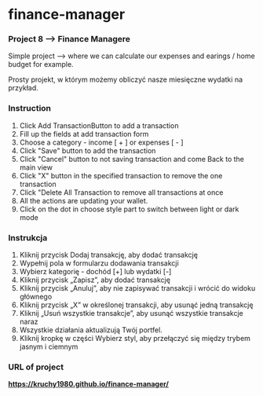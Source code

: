 # finance-manager
### Project 8 --> Finance Managere
Simple project --> where we can calculate our expenses and earings / home budget for example.

Prosty projekt, w którym możemy obliczyć nasze miesięczne wydatki na przykład.


### Instruction
1. Click Add TransactionButton to add a transaction
2. Fill up the fields at add transaction form
3. Choose a category - income [ + ] or expenses [ - ]
4. Click "Save" button to add the transaction
5. Click  "Cancel" button to not saving transaction and come Back to the main view
6. Click "X" button in the specified transaction to remove the one transaction
7. Click "Delete All Transaction to remove all transactions at once 
8. All the actions are updating your wallet.
9. Click on the dot in choose style part to switch between light or dark mode

### Instrukcja
1. Kliknij przycisk Dodaj transakcję, aby dodać transakcję
2. Wypełnij pola w formularzu dodawania transakcji
3. Wybierz kategorię - dochód [+] lub wydatki [-]
4. Kliknij przycisk „Zapisz”, aby dodać transakcję
5. Kliknij przycisk „Anuluj”, aby nie zapisywać transakcji i wrócić do widoku głównego
6. Kliknij przycisk „X” w określonej transakcji, aby usunąć jedną transakcję
7. Kliknij „Usuń wszystkie transakcje”, aby usunąć wszystkie transakcje naraz
8. Wszystkie działania aktualizują Twój portfel.
9. Kliknij kropkę w części Wybierz styl, aby przełączyć się między trybem jasnym i ciemnym

### URL of project
**https://kruchy1980.github.io/finance-manager/**